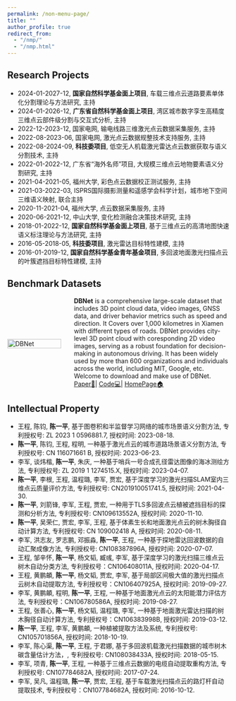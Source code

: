 ```yaml
---
permalink: /non-menu-page/
title: ""
author_profile: true
redirect_from: 
  - "/nmp/"
  - "/nmp.html"
---
```


## Research Projects
- 2024-01-2027-12, **国家自然科学基金面上项目**, 车载三维点云道路要素单体化分割理论与方法研究, 主持
- 2024-01-2026-12, **广东省自然科学基金面上项目**, 湾区城市数字孪生高精度三维点云部件级分割与交互式分析, 主持
- 2022-12-2023-12, 国家电网, 输电线路三维激光点云数据采集服务, 主持
- 2022-08-2023-06, 国家电网, 激光点云数据规整技术支持服务, 主持
- 2022-08-2024-09, **科技委项目**, 低空无人机载激光雷达点云数据获取与语义分割技术, 主持
- 2022-01-2022-12, 广东省“海外名师”项目, 大规模三维点云地物要素语义分割研究, 主持
- 2021-04-2021-05, 福州大学, 彩色点云数据校正测试服务, 主持
- 2021-03-2022-03, ISPRS国际摄影测量和遥感学会科学计划，城市地下空间三维语义映射, 联合主持
- 2020-11-2021-04, 福州大学, 点云数据采集服务, 主持
- 2020-06-2021-12, 中山大学, 变化检测融合决策技术研究, 主持
- 2018-01-2022-12, **国家自然科学基金面上项目**, 基于三维点云的高清地图快速语义标注理论与方法研究, 主持
- 2016-05-2018-05, **科技委项目**, 激光雷达目标特性建模, 主持
- 2016-01-2019-12, **国家自然科学基金青年基金项目**, 多回波地面激光扫描点云的叶簇遮挡目标特性建模, 主持

## Benchmark Datasets
<div style="display: flex; align-items: center; width: 100%;">
  <div style="flex: 30%;">
    <a>
        <img src="https://github.com/Ting-Devin-Han/Epingpages.github.io/raw/master/images/DBNet.gif" alt="DBNet" style="width: 90%;"/>
    </a>
  </div>
  <div style="flex: 70%;">
    <strong>DBNet</strong> is a comprehensive large-scale dataset that includes 3D point cloud data, video images, GNSS data, and driver behavior metrics such as speed and direction. It Covers over 1,000 kilometres in Xiamen with different types of roads. DBNet provides city-level 3D point cloud with coresponding 2D video images, serving as a robust foundation for decision-making in autonomous driving. It has been widely used by more than 600 organizations and individuals across the world, including MIT, Google, etc. Welcome to download and make use of DBNet.<br>
    <a href="https://openaccess.thecvf.com/content_cvpr_2018/html/Chen_LiDAR-Video_Driving_Dataset_CVPR_2018_paper.html">Paper📄</a>|
    <a href="https://github.com/driving-behavior/DBNet">Code💻</a>|
    <a href="http://www.dbehavior.net/">HomePage🏠</a>
  </div>
</div>

## Intellectual Property
- 王程, 陈钧, **陈一平**, 基于图卷积和半监督学习网络的城市场景语义分割方法, 专利授权号: ZL 2023 1 0596881.7, 授权时间: 2023-08-18.
- **陈一平**, 陈钧, 王程, 程明, 一种基于激光点云的城市道路场景语义分割方法, 专利授权号: CN 116071661 B, 授权时间: 2023-06-23.
- 李军, 谈炜楷, **陈一平**, 朱庆, 一种基于哨兵一号合成孔径雷达图像的海冰测绘方法, 专利授权号: ZL 2019 1 1274515.X, 授权时间: 2023-04-07.
- **陈一平**, 李根, 王程, 温程璐, 李军, 贾宏, 基于深度学习的激光扫描SLAM室内三维点云质量评价方法, 专利授权号: CN201910051741.5, 授权时间: 2021-04-30.
- **陈一平**, 刘箭锋, 李军, 王程, 贾宏, 一种用于TLS多回波点云植被遮挡目标的探测和分析方法, 专利授权号: CN109613552A, 授权时间: 2020-11-10.
- **陈一平**, 吴荣仁, 贾宏, 李军, 王程, 基于体素生长和地面激光点云的树木胸径自动计算方法, 专利授权号: CN 109002418 A, 授权时间: 2020-08-11.
- 李军, 洪志友, 罗志鹏, 邓振淼, **陈一平**, 王程, 一种基于探地雷达回波数据的自动汇聚成像方法, 专利授权号: CN108387896A, 授权时间: 2020-07-07.
- 王程, 邹辛怀, **陈一平**, 杨文韬, 臧彧, 李军, 基于深度学习的激光扫描三维点云树木自动分类方法, 专利授权号：CN106408011A, 授权时间: 2020-04-17.
- 王程, 黄鹏頔, **陈一平**, 杨文韬, 贾宏, 李军, 基于局部区间极大值的激光扫描点云树木自动提取方法, 专利授权号：CN106407925A, 授权时间: 2019-09-27.
- 李军, 黄鹏頔, 程明, **陈一平**, 王程, 一种基于地面激光点云的太阳能潜力评估方法, 专利授权号：CN106780586A, 授权时间: 2019-08-27.
- 王程, 张善心, **陈一平**, 杨文韬, 温程璐, 李军, 一种基于地面激光雷达扫描的树木胸径自动计算方法, 专利授权号：CN106383998B, 授权时间: 2019-03-12.
- **陈一平**, 王程, 李军, 黄鹏頔, 一种植被提取方法及系统, 专利授权号: CN105701856A, 授权时间: 2018-10-19.
- 李军, 陈心渠, **陈一平**, 王程, 于君娜, 基于多回波机载激光扫描数据的城市树木碳含量估计方法，, 专利授权号: CN108038433A, 授权时间: 2018-05-15.
- 李军, 项青, **陈一平**, 王程, 一种基于三维点云数据的电缆自动提取重构方法, 专利授权号: CN107784682A, 授权时间: 2017-07-24.
- 李军, 吴凡, 温程璐, **陈一平**, 贾宏, 王程, 基于车载激光扫描点云的路灯杆自动提取技术, 专利授权号：CN107784682A, 授权时间: 2016-10-12.

